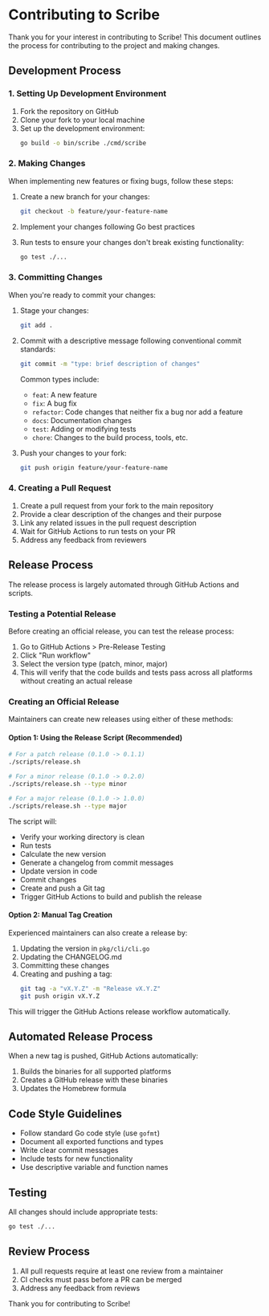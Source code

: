 # Contributing to Scribe

Thank you for your interest in contributing to Scribe! This document outlines the process for contributing to the project and making changes.

## Development Process

### 1. Setting Up Development Environment

1. Fork the repository on GitHub
2. Clone your fork to your local machine
3. Set up the development environment:
   ```bash
   go build -o bin/scribe ./cmd/scribe
   ```

### 2. Making Changes

When implementing new features or fixing bugs, follow these steps:

1. Create a new branch for your changes:
   ```bash
   git checkout -b feature/your-feature-name
   ```
   
2. Implement your changes following Go best practices
3. Run tests to ensure your changes don't break existing functionality:
   ```bash
   go test ./...
   ```

### 3. Committing Changes

When you're ready to commit your changes:

1. Stage your changes:
   ```bash
   git add .
   ```
   
2. Commit with a descriptive message following conventional commit standards:
   ```bash
   git commit -m "type: brief description of changes"
   ```
   
   Common types include:
   - `feat`: A new feature
   - `fix`: A bug fix
   - `refactor`: Code changes that neither fix a bug nor add a feature
   - `docs`: Documentation changes
   - `test`: Adding or modifying tests
   - `chore`: Changes to the build process, tools, etc.

3. Push your changes to your fork:
   ```bash
   git push origin feature/your-feature-name
   ```

### 4. Creating a Pull Request

1. Create a pull request from your fork to the main repository
2. Provide a clear description of the changes and their purpose
3. Link any related issues in the pull request description
4. Wait for GitHub Actions to run tests on your PR
5. Address any feedback from reviewers

## Release Process

The release process is largely automated through GitHub Actions and scripts.

### Testing a Potential Release

Before creating an official release, you can test the release process:

1. Go to GitHub Actions > Pre-Release Testing
2. Click "Run workflow"
3. Select the version type (patch, minor, major)
4. This will verify that the code builds and tests pass across all platforms without creating an actual release

### Creating an Official Release

Maintainers can create new releases using either of these methods:

#### Option 1: Using the Release Script (Recommended)

```bash
# For a patch release (0.1.0 -> 0.1.1)
./scripts/release.sh

# For a minor release (0.1.0 -> 0.2.0)
./scripts/release.sh --type minor

# For a major release (0.1.0 -> 1.0.0)
./scripts/release.sh --type major
```

The script will:
- Verify your working directory is clean
- Run tests
- Calculate the new version
- Generate a changelog from commit messages
- Update version in code
- Commit changes
- Create and push a Git tag
- Trigger GitHub Actions to build and publish the release

#### Option 2: Manual Tag Creation

Experienced maintainers can also create a release by:
1. Updating the version in `pkg/cli/cli.go`
2. Updating the CHANGELOG.md
3. Committing these changes
4. Creating and pushing a tag:
   ```bash
   git tag -a "vX.Y.Z" -m "Release vX.Y.Z"
   git push origin vX.Y.Z
   ```

This will trigger the GitHub Actions release workflow automatically.

## Automated Release Process

When a new tag is pushed, GitHub Actions automatically:

1. Builds the binaries for all supported platforms
2. Creates a GitHub release with these binaries
3. Updates the Homebrew formula

## Code Style Guidelines

- Follow standard Go code style (use `gofmt`)
- Document all exported functions and types
- Write clear commit messages
- Include tests for new functionality
- Use descriptive variable and function names

## Testing

All changes should include appropriate tests:

```bash
go test ./...
```

## Review Process

1. All pull requests require at least one review from a maintainer
2. CI checks must pass before a PR can be merged
3. Address any feedback from reviews

Thank you for contributing to Scribe!
